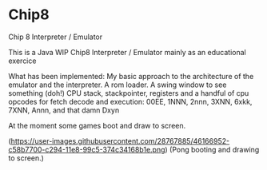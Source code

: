 # Chip8
Chip 8 Interpreter / Emulator

This is a Java WIP Chip8 Interpreter / Emulator mainly as an educational exercice

What has been implemented:
My basic approach to the architecture of the emulator and the interpreter.
A rom loader.
A swing window to see something (doh!)
CPU stack, stackpointer, registers and a handful of cpu opcodes for fetch decode and execution:
00EE, 1NNN, 2nnn, 3XNN, 6xkk, 7XNN, Annn, and that damn Dxyn

At the moment some games boot and draw to screen.

(https://user-images.githubusercontent.com/28767885/46166952-c58b7700-c294-11e8-99c5-374c34168b1e.png)
(Pong booting and drawing to screen.)
